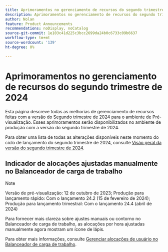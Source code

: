 ```yaml
---
title: Aprimoramentos no gerenciamento de recursos do segundo trimestre de 2024
description: Aprimoramentos no gerenciamento de recursos do segundo trimestre de 2024
author: Nolan
feature: Product Announcements
recommendations: noDisplay, noCatalog
source-git-commit: 1e103c41d225c3bcc2699da24b0c6733c09b6637
workflow-type: tm+mt
source-wordcount: '139'
ht-degree: 0%

---
```


# Aprimoramentos no gerenciamento de recursos do segundo trimestre de 2024

Esta página descreve todas as melhorias de gerenciamento de recursos feitas com a versão do Segundo trimestre de 2024 para o ambiente de Pré-visualização. Esses aprimoramentos serão disponibilizados no ambiente de produção com a versão do segundo trimestre de 2024.

Para obter uma lista de todas as alterações disponíveis neste momento do ciclo de lançamento do segundo trimestre de 2024, consulte [Visão geral da versão do segundo trimestre de 2024](/help/quicksilver/product-announcements/product-releases/24-q2-release-activity/24-q2-release-overview.md).

## Indicador de alocações ajustadas manualmente no Balanceador de carga de trabalho

>[!NOTE]
>
>Versão de pré-visualização: 12 de outubro de 2023; Produção para lançamento rápido: Com o lançamento 24.2 (15 de fevereiro de 2024); Produção para lançamento trimestral: Com o lançamento 24.4 (abril de 2024)

Para fornecer mais clareza sobre ajustes manuais ou contorno no Balanceador de carga de trabalho, as alocações por hora ajustadas manualmente agora mostram um ícone de lápis.

Para obter mais informações, consulte [Gerenciar alocações de usuário no Balanceador de carga de trabalho](/help/quicksilver/resource-mgmt/workload-balancer/manage-user-allocations-workload-balancer.md).